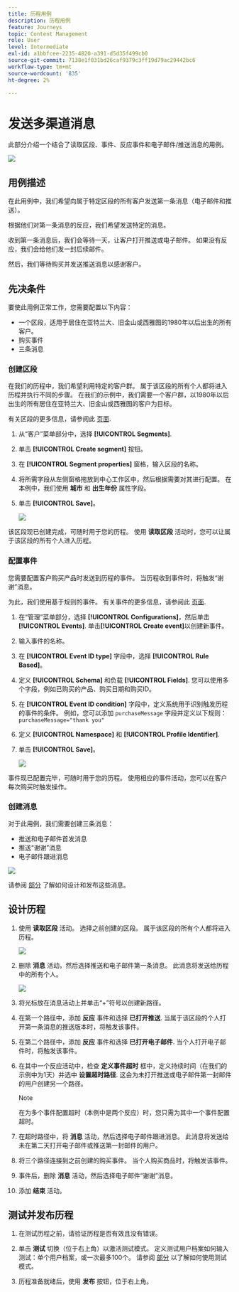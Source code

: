 ```yaml
---
title: 历程用例
description: 历程用例
feature: Journeys
topic: Content Management
role: User
level: Intermediate
exl-id: a1bbfcee-2235-4820-a391-d5d35f499cb0
source-git-commit: 7138e1f031bd26caf9379c3ff19d79ac29442bc6
workflow-type: tm+mt
source-wordcount: '835'
ht-degree: 2%

---
```


# 发送多渠道消息

此部分介绍一个结合了读取区段、事件、反应事件和电子邮件/推送消息的用例。

![](../assets/jo-uc1.png)

## 用例描述

在此用例中，我们希望向属于特定区段的所有客户发送第一条消息（电子邮件和推送）。

根据他们对第一条消息的反应，我们希望发送特定的消息。

收到第一条消息后，我们会等待一天，让客户打开推送或电子邮件。 如果没有反应，我们会给他们发一封后续邮件。

然后，我们等待购买并发送推送消息以感谢客户。

## 先决条件

要使此用例正常工作，您需要配置以下内容：

* 一个区段，适用于居住在亚特兰大、旧金山或西雅图的1980年以后出生的所有客户。
* 购买事件
* 三条消息

### 创建区段

在我们的历程中，我们希望利用特定的客户群。 属于该区段的所有个人都将进入历程并执行不同的步骤。 在我们的示例中，我们需要一个客户群，以1980年以后出生的所有居住在亚特兰大、旧金山或西雅图的客户为目标。

有关区段的更多信息，请参阅此 [页面](../segment/about-segments.md).

1. 从“客户”菜单部分中，选择 **[!UICONTROL Segments]**.

1. 单击 **[!UICONTROL Create segment]** 按钮。

1. 在 **[!UICONTROL Segment properties]** 窗格，输入区段的名称。

1. 将所需字段从左侧窗格拖放到中心工作区中，然后根据需要对其进行配置。 在本例中，我们使用 **城市** 和 **出生年份** 属性字段。

1. 单击 **[!UICONTROL Save]**。

   ![](../assets/add-attributes.png)

该区段现已创建完成，可随时用于您的历程。 使用 **读取区段** 活动时，您可以让属于该区段的所有个人进入历程。

### 配置事件

您需要配置客户购买产品时发送到历程的事件。 当历程收到事件时，将触发“谢谢”消息。

为此，我们使用基于规则的事件。 有关事件的更多信息，请参阅此 [页面](../event/about-events.md).

1. 在“管理”菜单部分，选择 **[!UICONTROL Configurations]**，然后单击 **[!UICONTROL Events]**. 单击&#x200B;**[!UICONTROL Create event]**&#x200B;以创建新事件。

1. 输入事件的名称。

1. 在 **[!UICONTROL Event ID type]** 字段中，选择 **[!UICONTROL Rule Based]**。

1. 定义 **[!UICONTROL Schema]** 和负载 **[!UICONTROL Fields]**. 您可以使用多个字段，例如已购买的产品、购买日期和购买ID。

1. 在 **[!UICONTROL Event ID condition]** 字段中，定义系统用于识别触发历程的事件的条件。 例如，您可以添加 `purchaseMessage` 字段并定义以下规则： `purchaseMessage="thank you"`

1. 定义 **[!UICONTROL Namespace]** 和 **[!UICONTROL Profile Identifier]**.

1. 单击 **[!UICONTROL Save]**。

   ![](../assets/jo-uc2.png)

事件现已配置完毕，可随时用于您的历程。 使用相应的事件活动，您可以在客户每次购买时触发操作。

### 创建消息

对于此用例，我们需要创建三条消息：

* 推送和电子邮件首发消息
* 推送“谢谢”消息
* 电子邮件跟进消息

![](../assets/jo-uc3.png)

请参阅 [部分](../segment/about-segments.md) 了解如何设计和发布这些消息。

## 设计历程

1. 使用 **读取区段** 活动。 选择之前创建的区段。 属于该区段的所有个人都将进入历程。

   ![](../assets/jo-uc4.png)

1. 删除 **消息** 活动，然后选择推送和电子邮件第一条消息。 此消息将发送给历程中的所有个人。

   ![](../assets/jo-uc5.png)

1. 将光标放在消息活动上并单击“+”符号以创建新路径。

1. 在第一个路径中，添加 **反应** 事件和选择 **已打开推送**. 当属于该区段的个人打开第一条消息的推送版本时，将触发该事件。

1. 在第二个路径中，添加 **反应** 事件和选择 **已打开电子邮件**. 当个人打开电子邮件时，将触发该事件。

1. 在其中一个反应活动中，检查 **定义事件超时** 框中，定义持续时间（在我们的示例中为1天）并选中 **设置超时路径**. 这会为未打开推送或电子邮件第一封邮件的用户创建另一个路径。

   >[!NOTE]
   >
   >在为多个事件配置超时（本例中是两个反应）时，您只需为其中一个事件配置超时。

1. 在超时路径中，将 **消息** 活动，然后选择电子邮件跟进消息。 此消息将发送给未在第二天打开电子邮件或推送第一封邮件的用户。

1. 将三个路径连接到之前创建的购买事件。 当个人购买商品时，将触发该事件。

1. 事件后，删除 **消息** 活动，然后选择电子邮件“谢谢”消息。

1. 添加 **结束** 活动。

## 测试并发布历程

1. 在测试历程之前，请验证历程是否有效且没有错误。

1. 单击 **测试** 切换（位于右上角）以激活测试模式。 定义测试用户档案如何输入测试：单个用户档案，或一次最多100个。 请参阅 [部分](testing-the-journey.md) 以了解如何使用测试模式。

1. 历程准备就绪后，使用 **发布** 按钮，位于右上角。
